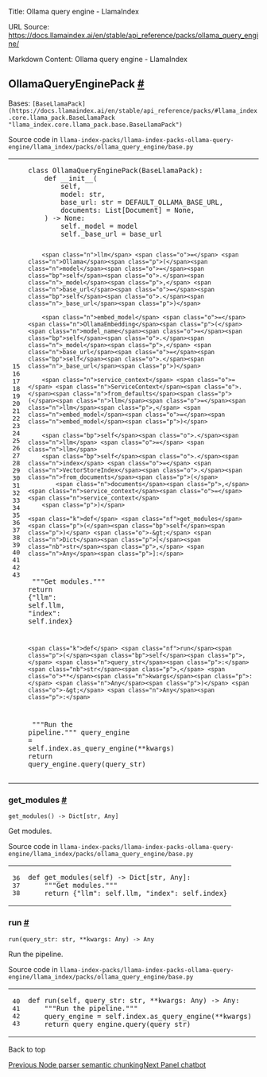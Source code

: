 Title: Ollama query engine - LlamaIndex

URL Source: https://docs.llamaindex.ai/en/stable/api_reference/packs/ollama_query_engine/

Markdown Content:
Ollama query engine - LlamaIndex


OllamaQueryEnginePack [#](https://docs.llamaindex.ai/en/stable/api_reference/packs/ollama_query_engine/#llama_index.packs.ollama_query_engine.OllamaQueryEnginePack "Permanent link")
-------------------------------------------------------------------------------------------------------------------------------------------------------------------------------------

Bases: `[BaseLlamaPack](https://docs.llamaindex.ai/en/stable/api_reference/packs/#llama_index.core.llama_pack.BaseLlamaPack "llama_index.core.llama_pack.base.BaseLlamaPack")`

Source code in `llama-index-packs/llama-index-packs-ollama-query-engine/llama_index/packs/ollama_query_engine/base.py`

<table class="highlighttable"><tbody><tr><td class="linenos"><div class="linenodiv"><pre><span></span><span class="normal">15</span>
<span class="normal">16</span>
<span class="normal">17</span>
<span class="normal">18</span>
<span class="normal">19</span>
<span class="normal">20</span>
<span class="normal">21</span>
<span class="normal">22</span>
<span class="normal">23</span>
<span class="normal">24</span>
<span class="normal">25</span>
<span class="normal">26</span>
<span class="normal">27</span>
<span class="normal">28</span>
<span class="normal">29</span>
<span class="normal">30</span>
<span class="normal">31</span>
<span class="normal">32</span>
<span class="normal">33</span>
<span class="normal">34</span>
<span class="normal">35</span>
<span class="normal">36</span>
<span class="normal">37</span>
<span class="normal">38</span>
<span class="normal">39</span>
<span class="normal">40</span>
<span class="normal">41</span>
<span class="normal">42</span>
<span class="normal">43</span></pre></div></td><td class="code"><div><pre><span></span><code><span class="k">class</span> <span class="nc">OllamaQueryEnginePack</span><span class="p">(</span><span class="n">BaseLlamaPack</span><span class="p">):</span>
    <span class="k">def</span> <span class="fm">__init__</span><span class="p">(</span>
        <span class="bp">self</span><span class="p">,</span>
        <span class="n">model</span><span class="p">:</span> <span class="nb">str</span><span class="p">,</span>
        <span class="n">base_url</span><span class="p">:</span> <span class="nb">str</span> <span class="o">=</span> <span class="n">DEFAULT_OLLAMA_BASE_URL</span><span class="p">,</span>
        <span class="n">documents</span><span class="p">:</span> <span class="n">List</span><span class="p">[</span><span class="n">Document</span><span class="p">]</span> <span class="o">=</span> <span class="kc">None</span><span class="p">,</span>
    <span class="p">)</span> <span class="o">-&gt;</span> <span class="kc">None</span><span class="p">:</span>
        <span class="bp">self</span><span class="o">.</span><span class="n">_model</span> <span class="o">=</span> <span class="n">model</span>
        <span class="bp">self</span><span class="o">.</span><span class="n">_base_url</span> <span class="o">=</span> <span class="n">base_url</span>

        <span class="n">llm</span> <span class="o">=</span> <span class="n">Ollama</span><span class="p">(</span><span class="n">model</span><span class="o">=</span><span class="bp">self</span><span class="o">.</span><span class="n">_model</span><span class="p">,</span> <span class="n">base_url</span><span class="o">=</span><span class="bp">self</span><span class="o">.</span><span class="n">_base_url</span><span class="p">)</span>

        <span class="n">embed_model</span> <span class="o">=</span> <span class="n">OllamaEmbedding</span><span class="p">(</span><span class="n">model_name</span><span class="o">=</span><span class="bp">self</span><span class="o">.</span><span class="n">_model</span><span class="p">,</span> <span class="n">base_url</span><span class="o">=</span><span class="bp">self</span><span class="o">.</span><span class="n">_base_url</span><span class="p">)</span>

        <span class="n">service_context</span> <span class="o">=</span> <span class="n">ServiceContext</span><span class="o">.</span><span class="n">from_defaults</span><span class="p">(</span><span class="n">llm</span><span class="o">=</span><span class="n">llm</span><span class="p">,</span> <span class="n">embed_model</span><span class="o">=</span><span class="n">embed_model</span><span class="p">)</span>

        <span class="bp">self</span><span class="o">.</span><span class="n">llm</span> <span class="o">=</span> <span class="n">llm</span>
        <span class="bp">self</span><span class="o">.</span><span class="n">index</span> <span class="o">=</span> <span class="n">VectorStoreIndex</span><span class="o">.</span><span class="n">from_documents</span><span class="p">(</span>
            <span class="n">documents</span><span class="p">,</span> <span class="n">service_context</span><span class="o">=</span><span class="n">service_context</span>
        <span class="p">)</span>

    <span class="k">def</span> <span class="nf">get_modules</span><span class="p">(</span><span class="bp">self</span><span class="p">)</span> <span class="o">-&gt;</span> <span class="n">Dict</span><span class="p">[</span><span class="nb">str</span><span class="p">,</span> <span class="n">Any</span><span class="p">]:</span>
<span class="w">        </span><span class="sd">"""Get modules."""</span>
        <span class="k">return</span> <span class="p">{</span><span class="s2">"llm"</span><span class="p">:</span> <span class="bp">self</span><span class="o">.</span><span class="n">llm</span><span class="p">,</span> <span class="s2">"index"</span><span class="p">:</span> <span class="bp">self</span><span class="o">.</span><span class="n">index</span><span class="p">}</span>

    <span class="k">def</span> <span class="nf">run</span><span class="p">(</span><span class="bp">self</span><span class="p">,</span> <span class="n">query_str</span><span class="p">:</span> <span class="nb">str</span><span class="p">,</span> <span class="o">**</span><span class="n">kwargs</span><span class="p">:</span> <span class="n">Any</span><span class="p">)</span> <span class="o">-&gt;</span> <span class="n">Any</span><span class="p">:</span>
<span class="w">        </span><span class="sd">"""Run the pipeline."""</span>
        <span class="n">query_engine</span> <span class="o">=</span> <span class="bp">self</span><span class="o">.</span><span class="n">index</span><span class="o">.</span><span class="n">as_query_engine</span><span class="p">(</span><span class="o">**</span><span class="n">kwargs</span><span class="p">)</span>
        <span class="k">return</span> <span class="n">query_engine</span><span class="o">.</span><span class="n">query</span><span class="p">(</span><span class="n">query_str</span><span class="p">)</span>
</code></pre></div></td></tr></tbody></table>

### get\_modules [#](https://docs.llamaindex.ai/en/stable/api_reference/packs/ollama_query_engine/#llama_index.packs.ollama_query_engine.OllamaQueryEnginePack.get_modules "Permanent link")

```
get_modules() -> Dict[str, Any]
```

Get modules.

Source code in `llama-index-packs/llama-index-packs-ollama-query-engine/llama_index/packs/ollama_query_engine/base.py`

<table class="highlighttable"><tbody><tr><td class="linenos"><div class="linenodiv"><pre><span></span><span class="normal">36</span>
<span class="normal">37</span>
<span class="normal">38</span></pre></div></td><td class="code"><div><pre><span></span><code><span class="k">def</span> <span class="nf">get_modules</span><span class="p">(</span><span class="bp">self</span><span class="p">)</span> <span class="o">-&gt;</span> <span class="n">Dict</span><span class="p">[</span><span class="nb">str</span><span class="p">,</span> <span class="n">Any</span><span class="p">]:</span>
<span class="w">    </span><span class="sd">"""Get modules."""</span>
    <span class="k">return</span> <span class="p">{</span><span class="s2">"llm"</span><span class="p">:</span> <span class="bp">self</span><span class="o">.</span><span class="n">llm</span><span class="p">,</span> <span class="s2">"index"</span><span class="p">:</span> <span class="bp">self</span><span class="o">.</span><span class="n">index</span><span class="p">}</span>
</code></pre></div></td></tr></tbody></table>

### run [#](https://docs.llamaindex.ai/en/stable/api_reference/packs/ollama_query_engine/#llama_index.packs.ollama_query_engine.OllamaQueryEnginePack.run "Permanent link")

```
run(query_str: str, **kwargs: Any) -> Any
```

Run the pipeline.

Source code in `llama-index-packs/llama-index-packs-ollama-query-engine/llama_index/packs/ollama_query_engine/base.py`

<table class="highlighttable"><tbody><tr><td class="linenos"><div class="linenodiv"><pre><span></span><span class="normal">40</span>
<span class="normal">41</span>
<span class="normal">42</span>
<span class="normal">43</span></pre></div></td><td class="code"><div><pre><span></span><code><span class="k">def</span> <span class="nf">run</span><span class="p">(</span><span class="bp">self</span><span class="p">,</span> <span class="n">query_str</span><span class="p">:</span> <span class="nb">str</span><span class="p">,</span> <span class="o">**</span><span class="n">kwargs</span><span class="p">:</span> <span class="n">Any</span><span class="p">)</span> <span class="o">-&gt;</span> <span class="n">Any</span><span class="p">:</span>
<span class="w">    </span><span class="sd">"""Run the pipeline."""</span>
    <span class="n">query_engine</span> <span class="o">=</span> <span class="bp">self</span><span class="o">.</span><span class="n">index</span><span class="o">.</span><span class="n">as_query_engine</span><span class="p">(</span><span class="o">**</span><span class="n">kwargs</span><span class="p">)</span>
    <span class="k">return</span> <span class="n">query_engine</span><span class="o">.</span><span class="n">query</span><span class="p">(</span><span class="n">query_str</span><span class="p">)</span>
</code></pre></div></td></tr></tbody></table>

Back to top

[Previous Node parser semantic chunking](https://docs.llamaindex.ai/en/stable/api_reference/packs/node_parser_semantic_chunking/)[Next Panel chatbot](https://docs.llamaindex.ai/en/stable/api_reference/packs/panel_chatbot/)
